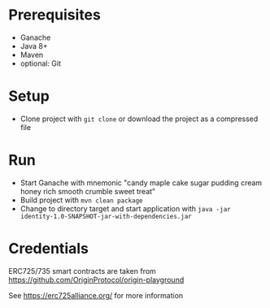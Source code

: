 # Prerequisites

* Ganache
* Java 8+
* Maven
* optional: Git

# Setup

* Clone project with `git clone` or download the project as a compressed file

# Run

* Start Ganache with mnemonic "candy maple cake sugar pudding cream honey rich smooth crumble sweet treat"
* Build project with `mvn clean package`
* Change to directory target and start application with `java -jar identity-1.0-SNAPSHOT-jar-with-dependencies.jar`

# Credentials

ERC725/735 smart contracts are taken from https://github.com/OriginProtocol/origin-playground 

See https://erc725alliance.org/ for more information